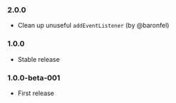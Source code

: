 ### 2.0.0

* Clean up unuseful `addEventListener` (by @baronfel)

### 1.0.0

* Stable release

### 1.0.0-beta-001

* First release
